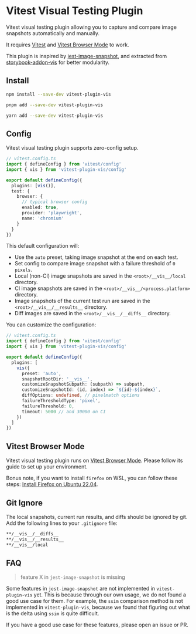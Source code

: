 # Vitest Visual Testing Plugin

Vitest visual testing plugin allowing you to capture and compare image snapshots automatically and manually.

It requires [Vitest] and [Vitest Browser Mode][vitest-browser-mode] to work.

This plugin is inspired by [jest-image-snapshot],
and extracted from [storybook-addon-vis] for better modularity.

## Install

```sh
npm install --save-dev vitest-plugin-vis

pnpm add --save-dev vitest-plugin-vis

yarn add --save-dev vitest-plugin-vis
```

## Config

Vitest visual testing plugin supports zero-config setup.

```ts
// vitest.config.ts
import { defineConfig } from 'vitest/config'
import { vis } from 'vitest-plugin-vis/config'

export default defineConfig({
  plugins: [vis()],
  test: {
    browser: {
      // typical browser config
      enabled: true,
      provider: 'playwright',
      name: 'chromium'
    }
  }
})
```

This default configuration will:

- Use the `auto` preset, taking image snapshot at the end on each test.
- Set config to compare image snapshot with a failure threshold of `0 pixels`.
- Local (non-CI) image snapshots are saved in the `<root>/__vis__/local` directory.
- CI image snapshots are saved in the `<root>/__vis__/<process.platform>` directory.
- Image snapshots of the current test run are saved in the `<root>/__vis__/__results__` directory.
- Diff images are saved in the `<root>/__vis__/__diffs__` directory.

You can customize the configuration:

```ts
// vitest.config.ts
import { defineConfig } from 'vitest/config'
import { vis } from 'vitest-plugin-vis/config'

export default defineConfig({
  plugins: [
    vis({
      preset: 'auto',
      snapshotRootDir: '__vis__',
      customizeSnapshotSubpath: (subpath) => subpath,
      customizeSnapshotId: (id, index) => `${id}-${index}`,
      diffOptions: undefined, // pixelmatch options
      failureThresholdType: 'pixel',
      failureThreshold: 0,
      timeout: 5000 // and 30000 on CI
    })
  ]
})
```

## Vitest Browser Mode

Vitest visual testing plugin runs on [Vitest Browser Mode][vitest-browser-mode].
Please follow its guide to set up your environment.

Bonus note, if you want to install `firefox` on WSL,
you can follow these steps: [Install Firefox on Ubuntu 22.04](https://askubuntu.com/a/1444967).

## Git Ignore

The local snapshots, current run results, and diffs should be ignored by git.
Add the following lines to your `.gitignore` file:

```sh
**/__vis__/__diffs__
**/__vis__/__results__
**/__vis__/local
```

## FAQ

> feature X in `jest-image-snapshot` is missing

Some features in `jest-image-snapshot` are not implemented in `vitest-plugin-vis` yet.
This is because through our own usage, we do not found a good use case for them.
For example, the `ssim` comparison method is not implemented in `vitest-plugin-vis`,
because we found that figuring out what is the delta using `ssim` is quite difficult.

If you have a good use case for these features, please open an issue or PR.

[jest-image-snapshot]: https://github.com/americanexpress/jest-image-snapshot
[storybook-addon-vis]: https://github.com/repobuddy/storybook-addon-vis
[vitest]: https://vitest.dev/
[vitest-browser-mode]: https://vitest.dev/guide/browser/
